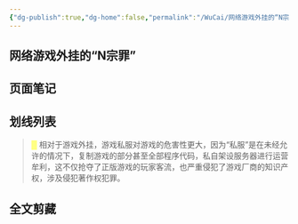 ```yaml
---
{"dg-publish":true,"dg-home":false,"permalink":"/WuCai/网络游戏外挂的“N宗罪”-H87H586/","dgPassFrontmatter":true}
---
```



## 网络游戏外挂的“N宗罪” 

## 页面笔记





## 划线列表
> <font color="#FFFF83">█  </font>相对于游戏外挂，游戏私服对游戏的危害性更大，因为“私服”是在未经允许的情况下，复制游戏的部分甚至全部程序代码，私自架设服务器进行运营牟利，这不仅抢夺了正版游戏的玩家客流，也严重侵犯了游戏厂商的知识产权，涉及侵犯著作权犯罪。



## 全文剪藏



